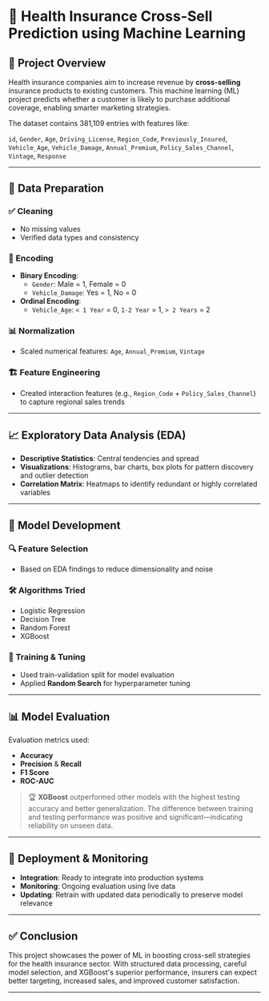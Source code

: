 # 🏥 Health Insurance Cross-Sell Prediction using Machine Learning

## 📌 Project Overview

Health insurance companies aim to increase revenue by **cross-selling** insurance products to existing customers. This machine learning (ML) project predicts whether a customer is likely to purchase additional coverage, enabling smarter marketing strategies.

The dataset contains 381,109 entries with features like:

`id`, `Gender`, `Age`, `Driving_License`, `Region_Code`, `Previously_Insured`, `Vehicle_Age`, `Vehicle_Damage`, `Annual_Premium`, `Policy_Sales_Channel`, `Vintage`, `Response`

---

## 🧹 Data Preparation

### ✅ Cleaning
- No missing values
- Verified data types and consistency

### 🔄 Encoding
- **Binary Encoding**: 
  - `Gender`: Male = 1, Female = 0  
  - `Vehicle_Damage`: Yes = 1, No = 0
- **Ordinal Encoding**: 
  - `Vehicle_Age`: `< 1 Year` = 0, `1-2 Year` = 1, `> 2 Years` = 2

### 📊 Normalization
- Scaled numerical features: `Age`, `Annual_Premium`, `Vintage`

### 🏗️ Feature Engineering
- Created interaction features (e.g., `Region_Code` + `Policy_Sales_Channel`) to capture regional sales trends

---

## 📈 Exploratory Data Analysis (EDA)

- **Descriptive Statistics**: Central tendencies and spread
- **Visualizations**: Histograms, bar charts, box plots for pattern discovery and outlier detection
- **Correlation Matrix**: Heatmaps to identify redundant or highly correlated variables

---

## 🤖 Model Development

### 🔍 Feature Selection
- Based on EDA findings to reduce dimensionality and noise

### 🛠️ Algorithms Tried
- Logistic Regression  
- Decision Tree  
- Random Forest    
- XGBoost  


### 🧪 Training & Tuning
- Used train-validation split for model evaluation
- Applied **Random Search** for hyperparameter tuning

---

## 📊 Model Evaluation

Evaluation metrics used:
- **Accuracy**
- **Precision** & **Recall**
- **F1 Score**
- **ROC-AUC**

> 🏆 **XGBoost** outperformed other models with the highest testing accuracy and better generalization. The difference between training and testing performance was positive and significant—indicating reliability on unseen data.

---

## 🚀 Deployment & Monitoring

- **Integration**: Ready to integrate into production systems
- **Monitoring**: Ongoing evaluation using live data
- **Updating**: Retrain with updated data periodically to preserve model relevance

---

## ✅ Conclusion

This project showcases the power of ML in boosting cross-sell strategies for the health insurance sector. With structured data processing, careful model selection, and XGBoost's superior performance, insurers can expect better targeting, increased sales, and improved customer satisfaction.

---
